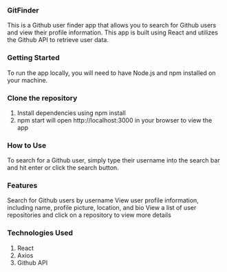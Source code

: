 ### GitFinder

This is a Github user finder app that allows you to search for Github users and view their profile information. This app is built using React and utilizes the Github API to retrieve user data.

### Getting Started

To run the app locally, you will need to have Node.js and npm installed on your machine.

### Clone the repository

1. Install dependencies using npm install
2. npm start will open http://localhost:3000 in your browser to view the app

### How to Use

To search for a Github user, simply type their username into the search bar and hit enter or click the search button.

### Features

Search for Github users by username
View user profile information, including name, profile picture, location, and bio
View a list of user repositories and click on a repository to view more details

### Technologies Used

1. React
2. Axios
3. Github API
